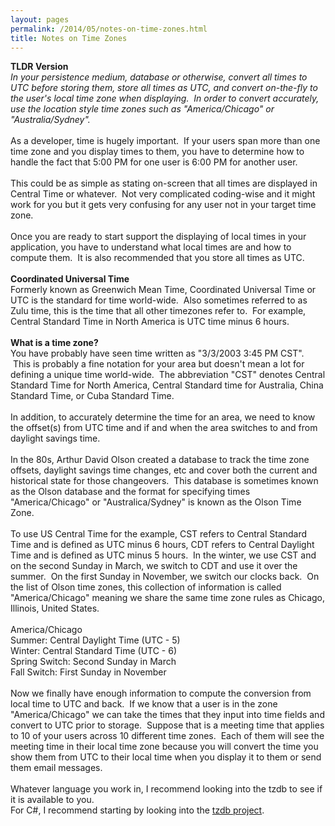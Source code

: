 ```yaml
---
layout: pages
permalink: /2014/05/notes-on-time-zones.html
title: Notes on Time Zones
---
```

<b>TLDR Version</b><br />
<i>In your persistence medium, database or otherwise, convert all times to UTC before storing them, store all times as UTC, and convert on-the-fly to the user's local time zone when displaying. &nbsp;In order to convert accurately, use the location style time zones such as "America/Chicago" or "Australia/Sydney".</i><br />
<br />
As a developer, time is hugely important. &nbsp;If your users span more than one time zone and you display times to them, you have to determine how to handle the fact that 5:00 PM for one user is 6:00 PM for another user.<br />
<br />
This could be as simple as stating on-screen that all times are displayed in Central Time or whatever. &nbsp;Not very complicated coding-wise and it might work for you but it gets very confusing for any user not in your target time zone.<br />
<br />
Once you are ready to start support the displaying of local times in your application, you have to understand what local times are and how to compute them. &nbsp;It is also recommended that you store all times as UTC. <br />
<br />
<b>Coordinated&nbsp;Universal Time</b><br />
Formerly known as Greenwich Mean Time, Coordinated&nbsp;Universal Time or UTC is the standard for time world-wide. &nbsp;Also sometimes referred to as Zulu time, this is the time that all other timezones refer to. &nbsp;For example, Central Standard Time in North America is UTC time minus 6 hours.<br />
<br />
<b>What is a time zone?</b><br />
You have probably have seen time written as "3/3/2003 3:45 PM CST". &nbsp;This is probably a fine notation for your area but doesn't mean a lot for defining a unique time world-wide. &nbsp;The abbreviation "CST" denotes Central Standard Time for North America, Central Standard time for Australia, China Standard Time, or Cuba Standard Time. <br />
<br />
In addition, to accurately determine the time for an area, we need to know the offset(s) from UTC time and if and when the area switches to and from daylight savings time.<br />
<br />
In the 80s, Arthur David Olson created a database to track the time zone offsets, daylight savings time changes, etc and cover both the current and historical state for those changeovers. &nbsp;This database is sometimes known as the Olson database and the format for specifying times "America/Chicago" or "Australica/Sydney" is known as the Olson Time Zone.<br />
<br />
To use US Central Time for the example, CST refers to Central Standard Time and is defined as UTC minus 6 hours, CDT refers to Central Daylight Time and is defined as UTC minus 5 hours. &nbsp;In the winter, we use CST and on the second Sunday in March, we switch to CDT and use it over the summer. &nbsp;On the first Sunday in November, we switch our clocks back. &nbsp;On the list of Olson time zones, this collection of information is called "America/Chicago" meaning we share the same time zone rules as Chicago, Illinois, United States.<br />
<br />
America/Chicago<br />
Summer: Central Daylight Time (UTC - 5)<br />
Winter: Central Standard Time (UTC - 6)<br />
Spring Switch: Second Sunday in March<br />
Fall Switch: First Sunday in November<br />
<br />
Now we finally have enough information to compute the conversion from local time to UTC and back. &nbsp;If we know that a user is in the zone "America/Chicago" we can take the times that they input into time fields and convert to UTC prior to storage. &nbsp;Suppose that is a meeting time that applies to 10 of your users across 10 different time zones. &nbsp;Each of them will see the meeting time in their local time zone because you will convert the time you show them from UTC to their local time when you display it to them or send them email messages.<br />
<br />
Whatever language you work in, I recommend looking into the tzdb to see if it is available to you.<br />
For C#, I recommend starting by looking into the <a href="https://github.com/appease/TimeZoneDb">tzdb project</a>.<br />
